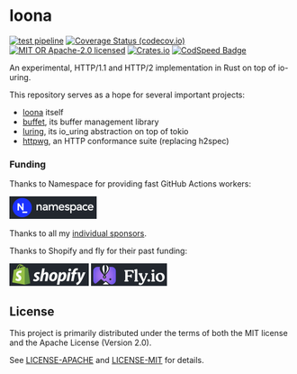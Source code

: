 # loona

[![test pipeline](https://github.com/bearcove/loona/actions/workflows/test.yml/badge.svg)](https://github.com/bearcove/loona/actions/workflows/test.yml?query=branch%3Amain)
[![Coverage Status (codecov.io)](https://codecov.io/gh/bearcove/loona/branch/main/graph/badge.svg)](https://codecov.io/gh/bearcove/loona/)
[![MIT OR Apache-2.0 licensed](https://img.shields.io/badge/license-MIT+Apache_2.0-blue.svg)](./LICENSE)
[![Crates.io](https://img.shields.io/crates/v/loona)](https://crates.io/crates/loona)
[![CodSpeed Badge](https://img.shields.io/endpoint?url=https://codspeed.io/badge.json)](https://codspeed.io/bearcove/loona)

An experimental, HTTP/1.1 and HTTP/2 implementation in Rust on top of io-uring.

This repository serves as a hope for several important projects:

  * [loona](crates/loona/README.md) itself
  * [buffet](crates/buffet/README.md), its buffer management library
  * [luring](crates/buffet/README.md), its io_uring abstraction on top of tokio
  * [httpwg](crates/httpwg/README.md), an HTTP conformance suite (replacing h2spec)

### Funding

Thanks to Namespace for providing fast GitHub Actions workers:

<a href="https://namespace.so"><img src="./static/namespace-d.svg" height="40"></a>

Thanks to all my <a href="https://fasterthanli.me/donate">individual sponsors</a>.

Thanks to Shopify and fly for their past funding:

<a href="https://shopify.github.io/"><img src="./static/shopify-d.svg" height="40"></a>
<a href="https://fly.io/docs/about/open-source/"><img src="./static/flyio-d.svg" height="40"></a>

## License

This project is primarily distributed under the terms of both the MIT license
and the Apache License (Version 2.0).

See [LICENSE-APACHE](LICENSE-APACHE) and [LICENSE-MIT](LICENSE-MIT) for details.
